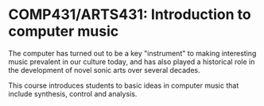 # COMP431/ARTS431: Introduction to computer music

The computer has turned out to be a key "instrument" to making interesting
music prevalent in our culture today, and has also played a historical role in
the development of novel sonic arts over several decades.

This course introduces students to basic ideas in computer music
that include synthesis, control and analysis.
